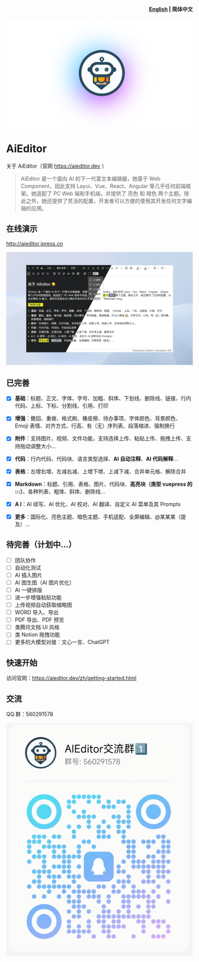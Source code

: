 <h4 align="right"><a href="./readme.md">English</a> | <strong>简体中文</strong></h4>


![banner.png](docs%2Fassets%2Fimage%2Flogo-banner.png)

# AiEditor

关于 AiEditor（官网 https://aieditor.dev ）

> AiEditor 是一个面向 AI 的下一代富文本编辑器，她基于 Web Component，因此支持 Layui、Vue、React、Angular 等几乎任何前端框架。她适配了 PC Web 端和手机端，并提供了 亮色 和 暗色 两个主题。除此之外，她还提供了灵活的配置，开发者可以方便的使用其开发任何文字编辑的应用。



## 在线演示

http://aieditor.jpress.cn

![screenshot.png](docs%2Fassets%2Fimage%2Fscreenshot.png)


## 已完善

- [x] **基础**：标题、正文、字体、字号、加粗、斜体、下划线、删除线、链接、行内代码、上标、下标、分割线、引用、打印
- [x] **增强**：撤回、重做、格式刷、橡皮擦、待办事项、字体颜色、背景颜色、Emoji 表情、对齐方式、行高、有（无）序列表、段落缩进、强制换行
- [x] **附件**：支持图片、视频、文件功能，支持选择上传、粘贴上传、拖拽上传、支持拖动调整大小...
- [x] **代码**：行内代码、代码块、语言类型选择、**AI 自动注释**、**AI 代码解释**...
- [x] **表格**：左增右增、左减右减、上增下增、上减下减、合并单元格、解除合并
- [x] **Markdown**：标题、引用、表格、图片、代码块、**高亮块（类型 vuepress 的 :::）**、各种列表、粗体、斜体、删除线...
- [x] **A I**：AI 续写、AI 优化、AI 校对、AI 翻译、自定义 AI 菜单及其 Prompts
- [x] **更多**：国际化、亮色主题、暗色主题、手机适配、全屏编辑、@某某某（提及）...


## 待完善（计划中...）

- [ ] 团队协作
- [ ] 自动化测试
- [ ] AI 插入图片
- [ ] AI 图生图（AI 图片优化）
- [ ] AI 一键排版
- [ ] 进一步增强粘贴功能
- [ ] 上传视频自动获取缩略图
- [ ] WORD 导入、导出
- [ ] PDF 导出、PDF 预览
- [ ] 类腾讯文档 UI 风格
- [ ] 类 Notion 拖拽功能
- [ ] 更多的大模型对接：文心一言、ChatGPT

## 快速开始

访问官网：https://aieditor.dev/zh/getting-started.html

## 交流

QQ 群：560291578

![qq-group.png](docs%2Fassets%2Fimage%2Fqq-group.png)
